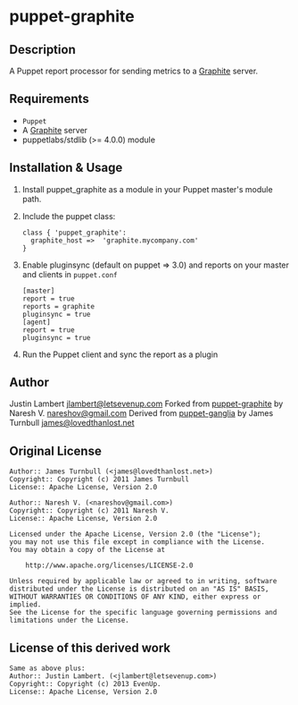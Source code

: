 puppet-graphite
==============

Description
-----------

A Puppet report processor for sending metrics to a [Graphite](http://graphite.wikidot.com/) server.

Requirements
------------

* `Puppet`
* A [Graphite](http://graphite.wikidot.com/) server
* puppetlabs/stdlib (>= 4.0.0) module

Installation & Usage
--------------------

1.  Install puppet_graphite as a module in your Puppet master's module path.

2.  Include the puppet class:

        class { 'puppet_graphite':
          graphite_host =>  'graphite.mycompany.com'
        }

3.  Enable pluginsync (default on puppet => 3.0) and reports on your master and clients in `puppet.conf`

        [master]
        report = true
        reports = graphite
        pluginsync = true
        [agent]
        report = true
        pluginsync = true

4.  Run the Puppet client and sync the report as a plugin

Author
------

Justin Lambert <jlambert@letsevenup.com>
Forked from [puppet-graphite](https://github.com/nareshov/puppet-graphite) by Naresh V. <nareshov@gmail.com>
Derived from [puppet-ganglia](https://github.com/jamtur01/puppet-ganglia) by James Turnbull <james@lovedthanlost.net>

Original License
----------------

    Author:: James Turnbull (<james@lovedthanlost.net>)
    Copyright:: Copyright (c) 2011 James Turnbull
    License:: Apache License, Version 2.0

    Author:: Naresh V. (<nareshov@gmail.com>)
    Copyright:: Copyright (c) 2011 Naresh V.
    License:: Apache License, Version 2.0

    Licensed under the Apache License, Version 2.0 (the "License");
    you may not use this file except in compliance with the License.
    You may obtain a copy of the License at

        http://www.apache.org/licenses/LICENSE-2.0

    Unless required by applicable law or agreed to in writing, software
    distributed under the License is distributed on an "AS IS" BASIS,
    WITHOUT WARRANTIES OR CONDITIONS OF ANY KIND, either express or implied.
    See the License for the specific language governing permissions and
    limitations under the License.

License of this derived work
----------------------------

    Same as above plus:
    Author:: Justin Lambert. (<jlambert@letsevenup.com>)
    Copyright:: Copyright (c) 2013 EvenUp.
    License:: Apache License, Version 2.0
